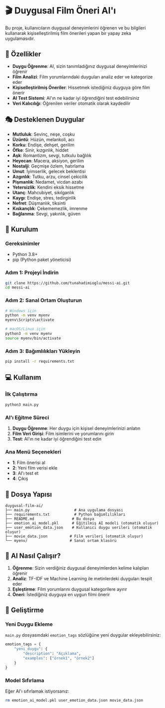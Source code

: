 # 🎬 Duygusal Film Öneri AI'ı

Bu proje, kullanıcıların duygusal deneyimlerini öğrenen ve bu bilgileri kullanarak kişiselleştirilmiş film önerileri yapan bir yapay zeka uygulamasıdır.

## 🌟 Özellikler

- **Duygu Öğrenme**: AI, sizin tanımladığınız duygusal deneyimlerinizi öğrenir
- **Film Analizi**: Film yorumlarındaki duyguları analiz eder ve kategorize eder
- **Kişiselleştirilmiş Öneriler**: Hissetmek istediğiniz duyguya göre film önerir
- **AI Test Sistemi**: AI'ın ne kadar iyi öğrendiğini test edebilirsiniz
- **Veri Kalıcılığı**: Öğrenilen veriler otomatik olarak kaydedilir

## 🎭 Desteklenen Duygular

- **Mutluluk**: Sevinç, neşe, coşku
- **Üzüntü**: Hüzün, melankoli, acı
- **Korku**: Endişe, dehşet, gerilim
- **Öfke**: Sinir, kızgınlık, hiddet
- **Aşk**: Romantizm, sevgi, tutkulu bağlılık
- **Heyecan**: Macera, aksiyon, gerilim
- **Nostalji**: Geçmişe özlem, hatırlama
- **Umut**: İyimserlik, gelecek beklentisi
- **Azgınlık**: Tutku, arzu, cinsel çekicilik
- **Pişmanlık**: Nedamet, vicdan azabı
- **Yetersizlik**: Kendini eksik hissetme
- **Utanç**: Mahcubiyet, sıkılganlık
- **Kaygı**: Endişe, stres, tedirginlik
- **Nefret**: Düşmanlık, tiksinti
- **Kıskançlık**: Çekememezlik, imrenme
- **Bağlanma**: Sevgi, yakınlık, güven

## 🚀 Kurulum

### Gereksinimler
- Python 3.8+
- pip (Python paket yöneticisi)

### Adım 1: Projeyi İndirin
```bash
git clone https://github.com/tunahadimioglu/messi-ai.git
cd messi-ai
```

### Adım 2: Sanal Ortam Oluşturun
```bash
# Windows için
python -m venv myenv
myenv\Scripts\activate

# macOS/Linux için
python3 -m venv myenv
source myenv/bin/activate
```

### Adım 3: Bağımlılıkları Yükleyin
```bash
pip install -r requirements.txt
```

## 💻 Kullanım

### İlk Çalıştırma
```bash
python3 main.py
```

### AI'ı Eğitme Süreci
1. **Duygu Öğrenme**: Her duygu için kişisel deneyimlerinizi anlatın
2. **Film Veri Girişi**: Film isimlerini ve yorumlarını girin
3. **Test**: AI'ın ne kadar iyi öğrendiğini test edin

### Ana Menü Seçenekleri
- **1**: Film önerisi al
- **2**: Yeni film verisi ekle
- **3**: AI'ı test et
- **4**: Çıkış

## 📁 Dosya Yapısı

```
duygusal-film-ai/
├── main.py                    # Ana uygulama dosyası
├── requirements.txt           # Python bağımlılıkları
├── README.md                 # Bu dosya
├── emotion_ai_model.pkl      # Eğitilmiş AI modeli (otomatik oluşur)
├── user_emotion_data.json    # Kullanıcı duygu verileri (otomatik oluşur)
├── movie_data.json          # Film verileri (otomatik oluşur)
└── myenv/                   # Sanal ortam klasörü
```

## 🧠 AI Nasıl Çalışır?

1. **Öğrenme**: Sizin verdiğiniz duygusal deneyimlerden kelime kalıpları öğrenir
2. **Analiz**: TF-IDF ve Machine Learning ile metinlerdeki duyguları tespit eder
3. **Eşleştirme**: Film yorumlarını duygusal kategorilere ayırır
4. **Öneri**: İstediğiniz duyguya en uygun filmi önerir

## 🔧 Geliştirme

### Yeni Duygu Ekleme
`main.py` dosyasındaki `emotion_tags` sözlüğüne yeni duygular ekleyebilirsiniz:

```python
emotion_tags = {
    "yeni_duygu": {
        "description": "Açıklama",
        "examples": ["örnek1", "örnek2"]
    }
}
```

### Model Sıfırlama
Eğer AI'ı sıfırlamak istiyorsanız:
```bash
rm emotion_ai_model.pkl user_emotion_data.json movie_data.json
```


